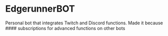 # EdgerunnerBOT
Personal bot that integrates Twitch and Discord functions. Made it because #### subscriptions for advanced functions on other bots

